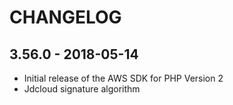 # CHANGELOG

## 3.56.0 - 2018-05-14

* Initial release of the AWS SDK for PHP Version 2
* Jdcloud signature algorithm


